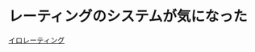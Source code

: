 # レーティングのシステムが気になった

[イロレーティング](https://ja.wikipedia.org/wiki/%E3%82%A4%E3%83%AD%E3%83%AC%E3%83%BC%E3%83%86%E3%82%A3%E3%83%B3%E3%82%B0)
